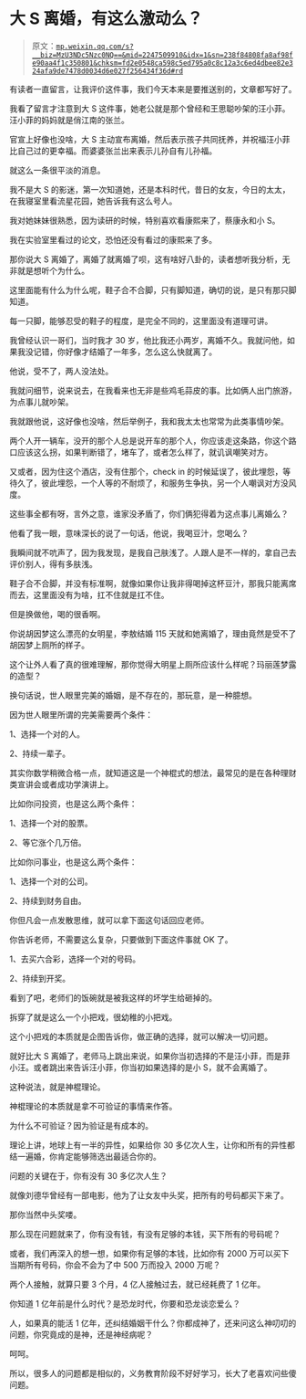# 大 S 离婚，有这么激动么？

> 原文：[`mp.weixin.qq.com/s?__biz=MzU3NDc5Nzc0NQ==&mid=2247509910&idx=1&sn=238f84808fa8af98fe90aa4f1c350801&chksm=fd2e0548ca598c5ed795a0c8c12a3c6ed4dbee82e324afa9de7478d0034d6e027f256434f36d#rd`](http://mp.weixin.qq.com/s?__biz=MzU3NDc5Nzc0NQ==&mid=2247509910&idx=1&sn=238f84808fa8af98fe90aa4f1c350801&chksm=fd2e0548ca598c5ed795a0c8c12a3c6ed4dbee82e324afa9de7478d0034d6e027f256434f36d#rd)

有读者一直留言，让我评价这件事，我们今天本来是要推送别的，文章都写好了。 

我看了留言才注意到大 S 这件事，她老公就是那个曾经和王思聪吵架的汪小菲。汪小菲的妈妈就是俏江南的张兰。

官宣上好像也没啥，大 S 主动宣布离婚，然后表示孩子共同抚养，并祝福汪小菲比自己过的更幸福。而婆婆张兰出来表示儿孙自有儿孙福。

就这么一条很平淡的消息。

我不是大 S 的影迷，第一次知道她，还是本科时代，昔日的女友，今日的太太，在我寝室里看流星花园，她告诉我有这么号人。 

我对她妹妹很熟悉，因为读研的时候，特别喜欢看康熙来了，蔡康永和小 S。

我在实验室里看过的论文，恐怕还没有看过的康熙来了多。 

那你说大 S 离婚了，离婚了就离婚了呗，这有啥好八卦的，读者想听我分析，无非就是想听个为什么。 

这里面能有什么为什么呢，鞋子合不合脚，只有脚知道，确切的说，是只有那只脚知道。

每一只脚，能够忍受的鞋子的程度，是完全不同的，这里面没有道理可讲。

我曾经认识一哥们，当时我才 30 岁，他比我还小两岁，离婚不久。我就问他，如果我没记错，你好像才结婚了一年多，怎么这么快就离了。

他说，受不了，两人没法处。

我就问细节，说来说去，在我看来也无非是些鸡毛蒜皮的事。比如俩人出门旅游，为点事儿就吵架。 

我就跟他说，这好像也没啥，然后举例子，我和我太太也常常为此类事情吵架。 

两个人开一辆车，没开的那个人总是说开车的那个人，你应该走这条路，你这个路口应该这么拐，如果判断错了，堵车了，或者怎么样了，就讥讽嘲笑对方。

又或者，因为住这个酒店，没有住那个，check in 的时候延误了，彼此埋怨，等待久了，彼此埋怨，一个人等的不耐烦了，和服务生争执，另一个人嘲讽对方没风度。 

这些事全都有呀，言外之意，谁家没矛盾了，你们俩犯得着为这点事儿离婚么？

他看了我一眼，意味深长的说了一句话，他说，我喝豆汁，您喝么？ 

我瞬间就不吭声了，因为我发现，是我自己肤浅了。人跟人是不一样的，拿自己去评价别人，得有多肤浅。

鞋子合不合脚，并没有标准啊，就像如果你让我非得喝掉这杯豆汁，那我只能离席而去，这里面没有为啥，扛不住就是扛不住。 

但是换做他，喝的很香啊。

你说胡因梦这么漂亮的女明星，李敖结婚 115 天就和她离婚了，理由竟然是受不了胡因梦上厕所的样子。

这个让外人看了真的很难理解，那你觉得大明星上厕所应该什么样呢？玛丽莲梦露的造型？ 

换句话说，世人眼里完美的婚姻，是不存在的，那玩意，是一种臆想。 

因为世人眼里所谓的完美需要两个条件： 

1、选择一个对的人。

2、持续一辈子。

其实你数学稍微合格一点，就知道这是一个神棍式的想法，最常见的是在各种理财类宣讲会或者成功学演讲上。

比如你问投资，也是这么两个条件： 

1、选择一个对的股票。

2、等它涨个几万倍。

比如你问事业，也是这么两个条件：

1、选择一个对的公司。

2、持续到财务自由。

你但凡会一点发散思维，就可以拿下面这句话回应老师。 

你告诉老师，不需要这么复杂，只要做到下面这件事就 OK 了。

1、去买六合彩，选择一个对的号码。

2、持续到开奖。

看到了吧，老师们的饭碗就是被我这样的坏学生给砸掉的。

拆穿了就是这么一个小把戏，很幼稚的小把戏。

这个小把戏的本质就是企图告诉你，做正确的选择，就可以解决一切问题。

就好比大 S 离婚了，老师马上跳出来说，如果你当初选择的不是汪小菲，而是菲小汪。或者跳出来告诉汪小菲，你当初如果选择的是小 S，就不会离婚了。

这种说法，就是神棍理论。 

神棍理论的本质就是拿不可验证的事情来作答。

为什么不可验证？因为验证是有成本的。 

理论上讲，地球上有一半的异性，如果给你 30 多亿次人生，让你和所有的异性都结一遍婚，你肯定能够筛选出最适合你的。

问题的关键在于，你有没有 30 多亿次人生？ 

就像刘德华曾经有一部电影，他为了让女友中头奖，把所有的号码都买下来了。

那你当然中头奖喽。 

那么现在问题就来了，你有没有钱，有没有足够的本钱，买下所有的号码呢？ 

或者，我们再深入的想一想，如果你有足够的本钱，比如你有 2000 万可以买下当期所有号码，你会不会为了中 500 万而投入 2000 万呢？ 

两个人接触，就算只要 3 个月，4 亿人接触过去，就已经耗费了 1 亿年。

你知道 1 亿年前是什么时代？是恐龙时代，你要和恐龙谈恋爱么？

人，如果真的能活 1 亿年，还纠结婚姻干什么？你都成神了，还来问这么神叨叨的问题，你究竟成的是神，还是神经病呢？

呵呵。

所以，很多人的问题都是相似的，义务教育阶段不好好学习，长大了老喜欢问些傻问题。